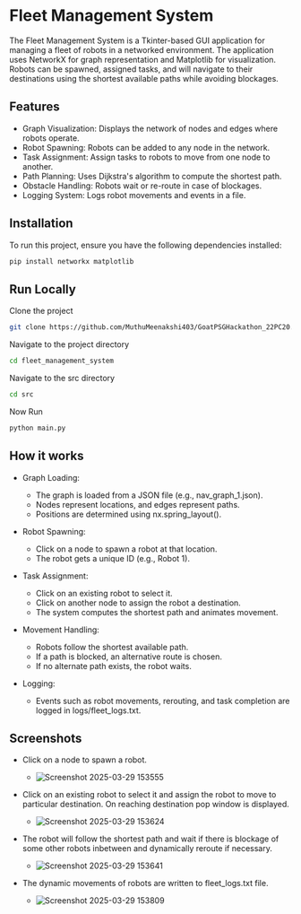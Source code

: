 
# Fleet Management System 

The Fleet Management System is a Tkinter-based GUI application for managing a fleet of robots in a networked environment. The application uses NetworkX for graph representation and Matplotlib for visualization. Robots can be spawned, assigned tasks, and will navigate to their destinations using the shortest available paths while avoiding blockages.

## Features

- Graph Visualization: Displays the network of nodes and edges where robots operate.
- Robot Spawning: Robots can be added to any node in the network.
- Task Assignment: Assign tasks to robots to move from one node to another.
- Path Planning: Uses Dijkstra's algorithm to compute the shortest path.
- Obstacle Handling: Robots wait or re-route in case of blockages.
- Logging System: Logs robot movements and events in a file.

## Installation

To run this project, ensure you have the following dependencies installed:

```bash
pip install networkx matplotlib
```

## Run Locally

Clone the project

```bash
git clone https://github.com/MuthuMeenakshi403/GoatPSGHackathon_22PC20.git
```

Navigate to the project directory

```bash
cd fleet_management_system
```

Navigate to the src directory

```bash
cd src
```

Now Run

```bash
python main.py
```

## How it works

- Graph Loading:
    - The graph is loaded from a JSON file (e.g., nav_graph_1.json).
    - Nodes represent locations, and edges represent paths.
    - Positions are determined using nx.spring_layout().

- Robot Spawning:
    - Click on a node to spawn a robot at that location.
    - The robot gets a unique ID (e.g., Robot 1).

- Task Assignment:
    - Click on an existing robot to select it.
    - Click on another node to assign the robot a destination.
    - The system computes the shortest path and animates movement.

- Movement Handling:
    - Robots follow the shortest available path.
    - If a path is blocked, an alternative route is chosen.
    - If no alternate path exists, the robot waits.

- Logging:
    - Events such as robot movements, rerouting, and task completion are logged in logs/fleet_logs.txt.

## Screenshots
- Click on a node to spawn a robot.
    - ![Screenshot 2025-03-29 153555](https://github.com/user-attachments/assets/20fa48c0-1080-4f35-aed0-3fa148686ce4)

- Click on an existing robot to select it and assign the robot to move to particular destination. On reaching destination pop window is displayed.
    - ![Screenshot 2025-03-29 153624](https://github.com/user-attachments/assets/c1d99e30-bdf9-4d35-86a6-44df2fd1f3dd)

- The robot will follow the shortest path and wait if there is blockage of some other robots inbetween and dynamically reroute if necessary.
    - ![Screenshot 2025-03-29 153641](https://github.com/user-attachments/assets/866d8577-8199-43df-b8c1-4f88f085ccd0)

- The dynamic movements of robots are written to fleet_logs.txt file.
    - ![Screenshot 2025-03-29 153809](https://github.com/user-attachments/assets/16f4883d-e039-4a2b-bf2c-71f23c21b480)
 

    
    


